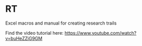 # RT
Excel macros and manual for creating research trails

Find the video tutorial here: https://www.youtube.com/watch?v=buHeZZiG9GM
